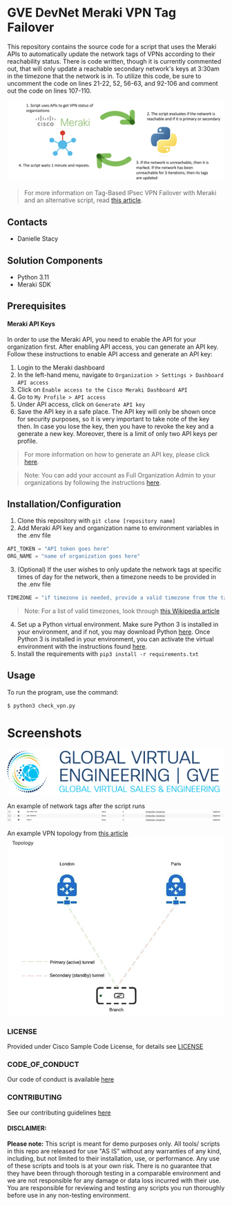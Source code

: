 # GVE DevNet Meraki VPN Tag Failover
This repository contains the source code for a script that uses the Meraki APIs to automatically update the network tags of VPNs according to their reachability status. There is code written, though it is currently commented out, that will only update a reachable secondary network's keys at 3:30am in the timezone that the network is in. To utilize this code, be sure to uncomment the code on lines 21-22, 52, 56-63, and 92-106 and comment out the code on lines 107-110.

![IMAGES/workflow.png](IMAGES/workflow.png)

> For more information on Tag-Based IPsec VPN Failover with Meraki and an alternative script, read [this article](https://documentation.meraki.com/MX/Site-to-site_VPN/Tag-Based_IPsec_VPN_Failover).


## Contacts
* Danielle Stacy


## Solution Components
* Python 3.11
* Meraki SDK


## Prerequisites
#### Meraki API Keys
In order to use the Meraki API, you need to enable the API for your organization first. After enabling API access, you can generate an API key. Follow these instructions to enable API access and generate an API key:
1. Login to the Meraki dashboard
2. In the left-hand menu, navigate to `Organization > Settings > Dashboard API access`
3. Click on `Enable access to the Cisco Meraki Dashboard API`
4. Go to `My Profile > API access`
5. Under API access, click on `Generate API key`
6. Save the API key in a safe place. The API key will only be shown once for security purposes, so it is very important to take note of the key then. In case you lose the key, then you have to revoke the key and a generate a new key. Moreover, there is a limit of only two API keys per profile.

> For more information on how to generate an API key, please click [here](https://developer.cisco.com/meraki/api-v1/#!authorization/authorization). 

> Note: You can add your account as Full Organization Admin to your organizations by following the instructions [here](https://documentation.meraki.com/General_Administration/Managing_Dashboard_Access/Managing_Dashboard_Administrators_and_Permissions).


## Installation/Configuration
1. Clone this repository with `git clone [repository name]`
2. Add Meraki API key and organization name to environment variables in the .env file
```python
API_TOKEN = "API token goes here"
ORG_NAME = "name of organization goes here"
```
3. (Optional) If the user wishes to only update the network tags at specific times of day for the network, then a timezone needs to be provided in the .env file
```python
TIMEZONE = "if timezone is needed, provide a valid timezone from the tz database"
```
> Note: For a list of valid timezones, look through [this Wikipedia article](https://en.wikipedia.org/wiki/List_of_tz_database_time_zones)
4. Set up a Python virtual environment. Make sure Python 3 is installed in your environment, and if not, you may download Python [here](https://www.python.org/downloads/). Once Python 3 is installed in your environment, you can activate the virtual environment with the instructions found [here](https://docs.python.org/3/tutorial/venv.html).
5. Install the requirements with `pip3 install -r requirements.txt`

## Usage
To run the program, use the command:
```
$ python3 check_vpn.py
```

# Screenshots

![/IMAGES/0image.png](/IMAGES/0image.png)

An example of network tags after the script runs
![/IMAGES/network_tags.png](/IMAGES/network_tags.png)

An example VPN topology from [this article](https://documentation.meraki.com/MX/Site-to-site_VPN/Tag-Based_IPsec_VPN_Failover)
![/IMAGES/topology.png](/IMAGES/topology.png)

### LICENSE

Provided under Cisco Sample Code License, for details see [LICENSE](LICENSE.md)

### CODE_OF_CONDUCT

Our code of conduct is available [here](CODE_OF_CONDUCT.md)

### CONTRIBUTING

See our contributing guidelines [here](CONTRIBUTING.md)

#### DISCLAIMER:
<b>Please note:</b> This script is meant for demo purposes only. All tools/ scripts in this repo are released for use "AS IS" without any warranties of any kind, including, but not limited to their installation, use, or performance. Any use of these scripts and tools is at your own risk. There is no guarantee that they have been through thorough testing in a comparable environment and we are not responsible for any damage or data loss incurred with their use.
You are responsible for reviewing and testing any scripts you run thoroughly before use in any non-testing environment.